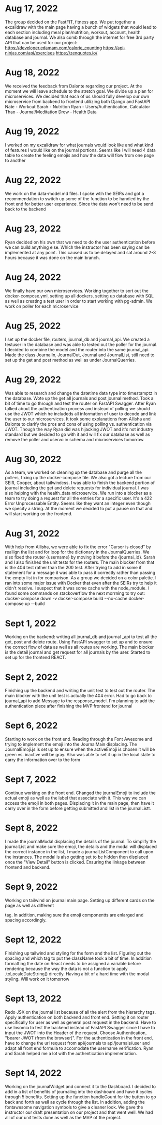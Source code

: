 # Aug 17, 2022

The group decided on the FastFIT, fitness app. We put together a excalidraw with the main page having a bunch of widgets that would lead to each section including meal plan/nutrition, workout, account, health database and journal. We also comb through the internet for free 3rd party API that can be used for our project:
https://developer.edamam.com/calorie_counting
https://api-ninjas.com/api/exercises
https://zenquotes.io/

# Aug 18, 2022

We received the feedback from Dalonte regarding our project. At the moment we will leave schedule to the stretch goal. We divide up a plan for microservices. We decided that each of us should fully develop our own microservice from backend to frontend utilizing both Django and FastAPI
Nate - Workout
Sarah - Nutrition
Ryan - Users/Authentication, Calculator
Thao - Journal/Meditation
Drew - Health Data

# Aug 19, 2022

I worked on my excalidraw for what journals would look like and what kind of features I would like on the journal portions. Seems like I will need 4 data table to create the feeling emojis and how the data will flow from one page to another

# Aug 22, 2022

We work on the data-model.md files. I spoke wtih the SEIRs and got a recommendation to switch up some of the function to be handled by the front end for better user experience. Since the data won't need to be send back to the backend

# Aug 23, 2022

Ryan decided on his own that we need to do the user authentication before we can build anything else. Which the instructor has been saying can be implemented at any point. This caused us to be delayed and sat around 2-3 hours because it was done on the main branch.

# Aug 24, 2022

We finally have our own microservices. Working together to sort out the docker-compose.yml, setting up all dockers, setting up database with SQL as well as creating a test user in order to start working with pg-admin. We work on poller for each microservice

# Aug 25, 2022

I set up the docker file, routers, journal_db and journal_api. We created a testuser in the database and was able to tested out the poller for the journal. I decided to combine the model and the router into the same journal_api. Made the class JournalIn, JournalOut, Journal and JournalList, still need to set up the get and post method as well as under JournalQuerries.

# Aug 29, 2022

Was able to research and change the datetime data type into timestamptz in the database. Wote up the get all journals and post journal method. Took a bit of time to go through and test the router on FastAPI Swagger. After Ryan talked about the authentication process and instead of polling we should use the JWOT which he includeds all information of user to decode and link the user to our microservices. It took some explanations from Allisha and Dalonte to clarify the pros and cons of using polling vs. authentication via JWOT. Though the way Ryan did was hijacking JWOT and it's not industry standard but we decided to go with it and will fix our database as well as remove the poller and uservo in schema and microservices tomorrow.

# Aug 30, 2022

As a team, we worked on cleaning up the database and purge all the pollers, fixing up the docker-compose file. We also got a lecture from our SEIR, Cooper, about tailwindcss. I was able to finish the backend portion of journal including the get and delete requests for individual journal. I was also helping with the health_data microservice. We run into a blocker as a team to try doing a request for all the entries for a specific user. It's a 422 Error Unprocessable Entity. Seems like they want an integer even though we specify a string. At the moment we decided to put a pause on that and will start working on the frontend.

# Aug 31, 2022

With help from Allisha, we were able to fix the error "Cursor is closed" by reallign the list and for loop for the dictionary in the JournalQuerries. We also fixed the router {username} by moving it before the {journal_id}. Sarah and I also finished the unit tests for the routers. The main blocker from that is the 404 test rather than the 200 test. After trying to add in some if statement for a message it was able to pass it correctly rather than passing the empty list in for comparison. As a group we decided on a color palette. I ran into some major issue with Docker that even after the SEIRs try to help it didn't resolve. I suspect that it was some cache with the node_module. I found some commands on stackoverflow the next morrning to try out:
docker-compose down -v
docker-compose build --no-cache
docker-compose up --build

# Sept 1, 2022

Working on the backend: writing all journal_db and journal \_api to test all the get, post and delete route. Using FastAPI swagger to set up and to ensure the correct flow of data as well as all routes are working. The main blocker is the detail journal and get request for all journals by the user. Started to set up for the frontend REACT.

# Sept 2, 2022

Finishing up the backend and writing the unit test to test out the router. The main blocker with the unit test is actually the 404 error. Had to go back to journal_api to add Message to the response_model. I'm planning to add the authentication piece after finishing the MVP frontend for journal

# Sept 6, 2022

Starting to work on the front end. Reading through the Font Awesome and trying to implement the emoji into the JournalMain displacing. The JournalEmoji.js is set up to ensure when the activeEmoji is chosen it will be green vs. inactive will be gray. Also was able to set it up in the local state to carry the information over to the form

# Sept 7, 2022

Continue working on the front end. Changed the journalEmoji to include the actual emoji as well as the label that associate with it. This way we can access the emoji in both pages. Displacing it in the main page, then have it carry over in the form before getting submitted and list in the journalListt.

# Sept 8, 2022

I made the journalModal displacing the details of the journal. To simplify the journalList and make sure the emoji, the details and the modal will displaced the correct instance in the list, I made a journalListComponent to call upon the instances. The modal is also getting set to be hidden then displaced once the "View Detail" button is clicked. Ensuring the linkage between frontend and backend.

# Sept 9, 2022

Working on tailwind on journal main page. Setting up different cards on the page as well as different <div> tag. In addition, making sure the emoji componentts are enlarged and spacing accordingly.

# Sept 12, 2022

Finishing up tailwind and styling for the form and the list. Figuring out the spacing and which tag to put the className took a bit of time. In addition formatting the date on React needs to be assigned a variable before rendering because the way the data is not a function to apply .toLocaleDateString() directly. Having a bit of a hard time with the modal styling. Will work on it tomorrow

# Sept 13, 2022

Redo JSX on the journal list because of all the alert from the <table> hierarchy tags. Apply authentication on both backend and front end. Setting it on router specifically for user as well as general post request in the backend. Have to use Insomia to test the backend instead of FastAPI Swagger since I have to input the JWOT into the Header of the request. Choose Authentication, "bearer JWOT (from the browser)". For the authentication in the front end, have to change the url request from api/journals to api/journals/user and adapt all front end formula to accomodate the username verification. Ryan and Sarah helped me a lot with the authentication implementation.

# Sept 14, 2022

Working on the journalWidget and connect it to the Dashboard. I decided to add in a list of benefits of journaling into the dashboard and have it cycles through 5 benefits. Setting up the function handleCount for the button to go back and forth as well as cycle through the list. In addition, adding the fontawesome navigation symbols to give a cleaner look. We gave the instructor our draft presentation on our project and that went well. We had all of our unit tests done as well as the MVP of the project.

